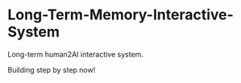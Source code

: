 # Long-Term-Memory-Interactive-System
Long-term human2AI interactive system.

Building step by step now!
